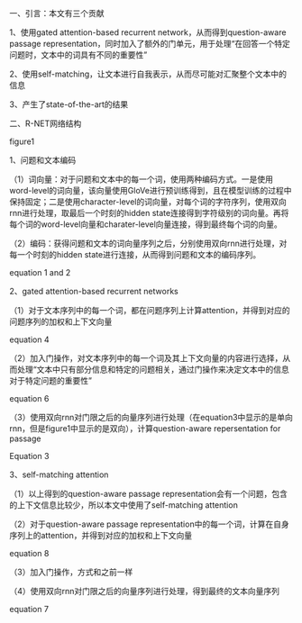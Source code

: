 一、引言：本文有三个贡献

1、使用gated attention-based recurrent network，从而得到question-aware passage representation，同时加入了额外的门单元，用于处理“在回答一个特定问题时，文本中的词具有不同的重要性”

2、使用self-matching，让文本进行自我表示，从而尽可能对汇聚整个文本中的信息

3、产生了state-of-the-art的结果



二、R-NET网络结构

figure1

1、问题和文本编码

（1）词向量：对于问题和文本中的每一个词，使用两种编码方式。一是使用word-level的词向量，该向量使用GloVe进行预训练得到，且在模型训练的过程中保持固定；二是使用character-level的词向量，对每个词的字符序列，使用双向rnn进行处理，取最后一个时刻的hidden state连接得到字符级别的词向量。再将每个词的word-level向量和charater-level向量连接，得到最终每个词的向量。

（2）编码：获得问题和文本的词向量序列之后，分别使用双向rnn进行处理，对每一个时刻的hidden state进行连接，从而得到问题和文本的编码序列。

equation 1 and 2

2、gated attention-based recurrent networks

（1）对于文本序列中的每一个词，都在问题序列上计算attention，并得到对应的问题序列的加权和上下文向量

equation 4

（2）加入门操作，对文本序列中的每一个词及其上下文向量的内容进行选择，从而处理“文本中只有部分信息和特定的问题相关，通过门操作来决定文本中的信息对于特定问题的重要性”

equation 6

（3）使用双向rnn对门限之后的向量序列进行处理（在equation3中显示的是单向rnn，但是figure1中显示的是双向），计算question-aware repersentation for passage

Equation 3

3、self-matching attention

（1）以上得到的question-aware passage representation会有一个问题，包含的上下文信息比较少，所以本文中使用了self-matching attention

（2）对于question-aware passage representation中的每一个词，计算在自身序列上的attention，并得到对应的加权和上下文向量

equation 8

（3）加入门操作，方式和之前一样

（4）使用双向rnn对门限之后的向量序列进行处理，得到最终的文本向量序列

equation 7



